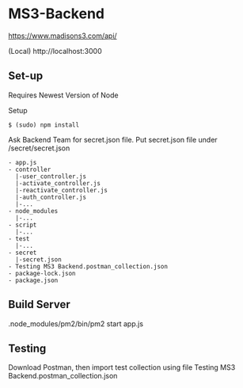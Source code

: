 # MS3-Backend

https://www.madisons3.com/api/

(Local) http://localhost:3000

## Set-up
Requires Newest Version of Node

Setup
```
$ (sudo) npm install
```

Ask Backend Team for secret.json file.
Put secret.json file under /secret/secret.json

```
- app.js
- controller
  |-user_controller.js
  |-activate_controller.js
  |-reactivate_controller.js
  |-auth_controller.js
  |-...
- node_modules
  |-...
- script
  |-...
- test
  |-...
- secret
  |-secret.json
- Testing MS3 Backend.postman_collection.json
- package-lock.json
- package.json
```

## Build Server

.node_modules/pm2/bin/pm2 start app.js

## Testing

Download Postman, then import test collection using file Testing MS3 Backend.postman_collection.json
